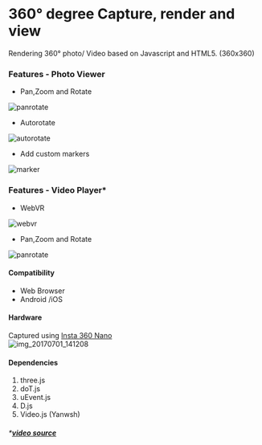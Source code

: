 # 360° degree Capture, render and view

Rendering 360° photo/ Video based on Javascript and HTML5. (360x360)

### Features - Photo Viewer

* Pan,Zoom and Rotate  

![panrotate](https://user-images.githubusercontent.com/6363619/27761851-6cd9d654-5e65-11e7-99da-b31218cc67e6.gif)

* Autorotate  

![autorotate](https://user-images.githubusercontent.com/6363619/27761881-557c73c6-5e66-11e7-9077-04659d058c6f.gif)

* Add custom markers  

![marker](https://user-images.githubusercontent.com/6363619/27761875-182384e2-5e66-11e7-8ea0-b1baa06ef8cc.gif)

### Features - Video Player*

* WebVR  

![webvr](https://user-images.githubusercontent.com/6363619/27762483-1f48da4e-5e73-11e7-8edd-05dd498165b0.gif)

* Pan,Zoom and Rotate  

![panrotate](https://user-images.githubusercontent.com/6363619/27762467-fa8cbfa4-5e72-11e7-8f0e-f7e51eabc3de.gif)


#### Compatibility

* Web Browser
* Android /iOS

#### Hardware

Captured using [Insta 360 Nano](https://www.insta360.com/product/insta360-nano/?inspm=77c1c2.6666cd.0.0)  
![img_20170701_141208](https://user-images.githubusercontent.com/6363619/27761988-4f900b06-5e68-11e7-926f-2c344d5fe7be.jpg)

#### Dependencies
1. three.js
2. doT.js
3. uEvent.js
4. D.js
5. Video.js (Yanwsh)


###### *[**video source**](https://theta360.com/en/gallery/videos.html)
